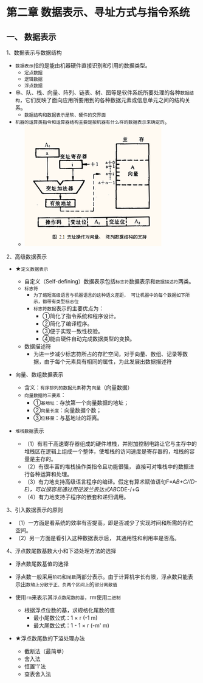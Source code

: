 # 第二章 数据表示、寻址方式与指令系统


##  一、 数据表示

1、数据表示与数据结构
  - `数据表示`指的是能由机器硬件直接识别和引用的数据类型。
    - `定点数据`
    - `逻辑数据`
    - `浮点数据`
  - 串、队、栈、向量、阵列、链表、树、图等是软件系统所要处理的各种`数据结构`，它们反映了面向应用所要用到的各种数据元素或信息单元之间的结构关系。
    - `数据结构和数据表示是软、硬件的交界面`
  - `机器的运算类指令和运算器结构主要是按机器有什么样的数据表示来确定的`。
    - <img src="/learn_1.png">

2、高级数据表示
  - ★`定义数据表示`
    - 自定义（Self-defining）数据表示包括`标志符`数据表示和`数据描述符`两类。
    - `标志符`
      - `为了缩短高级语言与机器语言的这种语义差距， 可让机器中的每个数据如下所示，都带有类型标志位`
      - `标志符数据`表示的主要优点为：
        - ①简化了指令系统和程序设计。
        - ②简化了编译程序。
        - ③便于实现一致性校验。
        - ④能由硬件自动完成数据类型的变换。 
    - 数据描述符
      - 为进一步减少标志符所占的存贮空间，对于向量、数组、记录等数据，由于每个元素具有相同的属性，为此发展出数据描述符 
  
  - 向量、数组数据表示
    - 含义：`有序排列的数据元素`称为`向量`（向量数据）
    - `向量数据的三要素`：
      - ①`基地址`：存放第一个向量数据的地址；
      - ②`向量长度`：向量数据个数；
      - ③`位移量`：与基地址的距离。
  
  - `堆栈数据`表示
    - （1）有若干高速寄存器组成的硬件堆栈，并附加控制电路让它与主存中的堆栈区在逻辑上组成一个整体，使堆栈的访问速度是寄存器的，堆栈的容量是主存的。
    - （2）有很丰富的堆栈操作类指令且功能很强， 直接可对堆栈中的数据进行各种运算和处理。
    - （3）有力地支持高级语言程序的编译。假定有算术赋值语句F=A*B+C/(D-E)，可以很容易通过用逆波兰表达式AB*CDE-/+
    - （4）有力地支持子程序的嵌套和递归调用。

3、引入数据表示的原则
  - （1）一方面是看系统的效率有否提高，即是否减少了实现时间和所需的存贮空间。
  - （2）另一方面是看引入这种数据表示后， 其通用性和利用率是否高。
  
4、浮点数尾数基数大小和下溢处理方法的选择
  - 浮点数尾数基值的选择
  - 浮点数一般采用`阶码`和`尾数`两部分表示。由于计算机字长有限，浮点数只能表示出`数轴上分散于正、负两个区间上`的`部分离散值`
  - 使用`rm`来表示其`浮点数尾数的基`，rm使用`二进制`

    - 根据浮点位数的基，求规格化尾数的值
      - 最小尾数公式：1 × r (-1 m)
      - 最大尾数公式：1 - 1 × r (-m' m)

  - ★浮点数尾数的下溢处理办法
    - 截断法（最简单）
    - 舍入法
    - 恒置'1'法
    - 查表舍入法